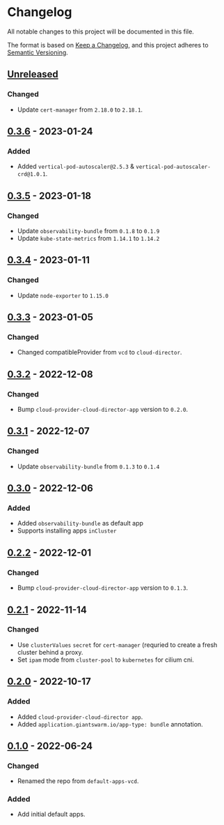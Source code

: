 # Changelog

All notable changes to this project will be documented in this file.

The format is based on [Keep a Changelog](https://keepachangelog.com/en/1.0.0/),
and this project adheres to [Semantic Versioning](https://semver.org/spec/v2.0.0.html).

## [Unreleased]

### Changed

- Update `cert-manager` from `2.18.0` to `2.18.1`.

## [0.3.6] - 2023-01-24

### Added

- Added `vertical-pod-autoscaler@2.5.3` & `vertical-pod-autoscaler-crd@1.0.1`.

## [0.3.5] - 2023-01-18

### Changed

- Update `observability-bundle` from `0.1.8` to `0.1.9`
- Update `kube-state-metrics` from `1.14.1` to `1.14.2`

## [0.3.4] - 2023-01-11

### Changed

- Update `node-exporter` to `1.15.0`

## [0.3.3] - 2023-01-05

### Changed

- Changed compatibleProvider from `vcd` to `cloud-director`.

## [0.3.2] - 2022-12-08

### Changed

- Bump `cloud-provider-cloud-director-app` version to `0.2.0`.

## [0.3.1] - 2022-12-07

### Changed

- Update `observability-bundle` from `0.1.3` to `0.1.4`

## [0.3.0] - 2022-12-06

### Added

- Added `observability-bundle` as default app
- Supports installing apps `inCluster`

## [0.2.2] - 2022-12-01

### Changed

- Bump `cloud-provider-cloud-director-app` version to `0.1.3`.

## [0.2.1] - 2022-11-14

### Changed

- Use `clusterValues` `secret` for `cert-manager` (requried to create a fresh cluster behind a proxy.
- Set `ipam` mode from `cluster-pool` to `kubernetes` for cilium cni.

## [0.2.0] - 2022-10-17

### Added

- Added `cloud-provider-cloud-director app`.
- Added `application.giantswarm.io/app-type: bundle` annotation.

## [0.1.0] - 2022-06-24

### Changed

- Renamed the repo from `default-apps-vcd`.

### Added

- Add initial default apps.

[Unreleased]: https://github.com/giantswarm/default-apps-cloud-director/compare/v0.3.6...HEAD
[0.3.6]: https://github.com/giantswarm/default-apps-cloud-director/compare/v0.3.5...v0.3.6
[0.3.5]: https://github.com/giantswarm/default-apps-cloud-director/compare/v0.3.4...v0.3.5
[0.3.4]: https://github.com/giantswarm/default-apps-cloud-director/compare/v0.3.3...v0.3.4
[0.3.3]: https://github.com/giantswarm/default-apps-cloud-director/compare/v0.3.2...v0.3.3
[0.3.2]: https://github.com/giantswarm/default-apps-cloud-director/compare/v0.3.1...v0.3.2
[0.3.1]: https://github.com/giantswarm/default-apps-cloud-director/compare/v0.3.0...v0.3.1
[0.3.0]: https://github.com/giantswarm/default-apps-cloud-director/compare/v0.2.2...v0.3.0
[0.2.2]: https://github.com/giantswarm/default-apps-cloud-director/compare/v0.2.1...v0.2.2
[0.2.1]: https://github.com/giantswarm/default-apps-cloud-director/compare/v0.2.0...v0.2.1
[0.2.0]: https://github.com/giantswarm/default-apps-cloud-director/compare/v0.1.0...v0.2.0
[0.1.0]: https://github.com/giantswarm/default-apps-cloud-director/releases/tag/v0.1.0
